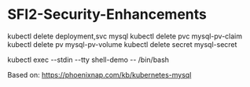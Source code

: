 # SFI2-Security-Enhancements

kubectl delete deployment,svc mysql
kubectl delete pvc mysql-pv-claim
kubectl delete pv mysql-pv-volume
kubectl delete secret mysql-secret

kubectl exec --stdin --tty shell-demo -- /bin/bash

Based on: https://phoenixnap.com/kb/kubernetes-mysql
